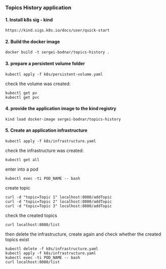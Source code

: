 ### Topics History application
#### 1. Install k8s sig - kind
```
https://kind.sigs.k8s.io/docs/user/quick-start
```

#### 2. Build the docker image
```
docker build -t sergei-bodnar/topics-history .
```

#### 3. prepare a persistent volume folder 
```
kubectl apply -f k8s/persistent-volume.yaml
```
check the volume was created:
```
kubectl get pv
kubectl get pvc
```

#### 4. provide the application image to the kind registry
```
kind load docker-image sergei-bodnar/topics-history
```

#### 5. Create an application infrastructure
```
kubectl apply -f k8s/infrastructure.yaml
```
check the infrastructure was created:
```
kubectl get all
```
enter into a pod
```
kubectl exec -ti POD_NAME -- bash
```
create topic
```
curl -d "topic=Topic 1" localhost:8080/addTopic
curl -d "topic=Topic 2" localhost:8080/addTopic
curl -d "topic=Topic 3" localhost:8080/addTopic
```
check the created topics
```
curl localhost:8080/list
```
then delete the infrastructure, create again and check whether the created topics exist 
```
kubectl delete -f k8s/infrastructure.yaml
kubectl apply -f k8s/infrastructure.yaml
kubectl exec -ti POD_NAME -- bash
curl localhost:8080/list
```
